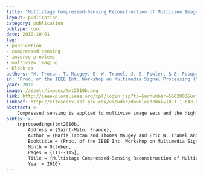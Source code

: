 ```yaml
---
title: "Multistage Compressed-Sensing Reconstruction of Multiview Images"
layout: publication
category: publication
pubtype: conf
date: 2010-10-01
tag: 
- publication
- compressed sensing
- inverse problems
- multiview imaging 
- block cs
authors: "M. Trocan, T. Maugey, E. W. Tramel, J. E. Fowler, & B. Pesquet-Popescu"
in: "Proc. of the IEEE Int. Workshop on Multimedia Signal Processing (MMSP)"
year: 2010
image: /assets/images/tmt2010b.png
link: http://ieeexplore.ieee.org/xpl/login.jsp?tp=&arnumber=5662003&url=http%3A%2F%2Fieeexplore.ieee.org%2Fxpls%2Fabs_all.jsp%3Farnumber%3D5662003
linkpdf: http://citeseerx.ist.psu.edu/viewdoc/download?doi=10.1.1.643.8975&rep=rep1&type=pdf
abstract: >-
    Compressed sensing is applied to multiview image sets and the high degree of correlation between views is exploited to enhance recovery performance over straightforward independent view recovery. This gain in performance is obtained by recovering the difference between a set of acquired measurements and the projection of a prediction of the signal they represent. The recovered difference is then added back to the prediction, and the prediction and recovery procedure is repeated in an iterated fashion for each of the views in the multiview image set. The recovered multiview image set is then used as an initialization to repeat the entire process again to form a multistage refinement. Experimental results reveal substantial performance gains from the multistage reconstruction.
bibtex: >-
    inproceedings{tmt2010b,
        Address = {Saint-Malo, France},
        Author = {Maria Trocan and Thomas Maugey and Eric W. Tramel and James E. Fowler and B{\'e}atrice Pesquet-Popescu},
        Booktitle = {Proc. of the IEEE Int. Workshop on Multimedia Signal Processing (MMSP)},
        Month = October,
        Pages = {111--115},
        Title = {Multistage Compressed-Sensing Reconstruction of Multiview Images},
        Year = 2010}
---
```

